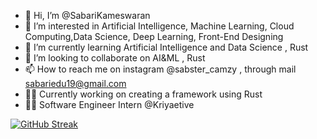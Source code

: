 - 👋 Hi, I’m @SabariKameswaran
- 👀 I’m interested in Artificial Intelligence, Machine Learning, Cloud Computing,Data Science, Deep Learning, Front-End Designing
- 🌱 I’m currently learning Artificial Intelligence and Data Science , Rust
- 💞️ I’m looking to collaborate on AI&ML , Rust
- 📫 How to reach me on instagram @sabster_camzy , through mail sabariedu19@gmail.com
- 👨‍💻 Currently working on creating a framework using Rust
- 👨‍💼 Software Engineer Intern @Kriyaetive
  
[![GitHub Streak](https://streak-stats.demolab.com?user=SabariKameswaran&theme=dark)](https://git.io/streak-stats)
